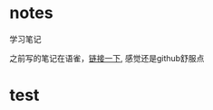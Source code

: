 # notes
学习笔记

之前写的笔记在语雀，[链接一下](https://www.yuque.com/docs/share/2025f3fd-50a0-4698-b49b-570829b3eb25?#),
感觉还是github舒服点

# test
